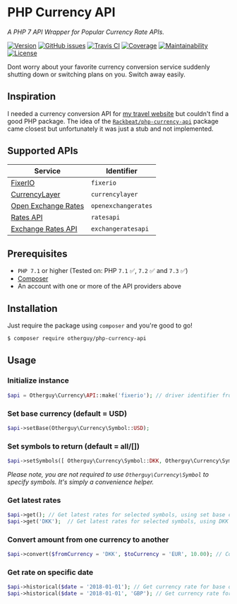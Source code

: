 # PHP Currency API
_A PHP 7 API Wrapper for Popular Currency Rate APIs._

[![Version](https://img.shields.io/packagist/v/otherguy/php-currency-api.svg?style=flat-square)](https://packagist.org/packages/otherguy/php-currency-api)
[![GitHub issues](https://img.shields.io/github/issues/otherguy/php-currency-api.svg?style=flat-square)](https://github.com/otherguy/php-currency-api/issues)
[![Travis CI](https://img.shields.io/travis/otherguy/php-currency-api.svg?style=flat-square)](https://travis-ci.com/otherguy/php-currency-api)
[![Coverage](https://img.shields.io/coveralls/otherguy/php-currency-api.svg?style=flat-square)](https://coveralls.io/github/otherguy/php-currency-api?branch=master)
[![Maintainability](https://img.shields.io/codeclimate/maintainability/otherguy/php-currency-api.svg?style=flat-square)](https://codeclimate.com/github/otherguy/php-currency-api)
[![License](https://img.shields.io/github/license/otherguy/php-currency-api.svg?style=flat-square)](LICENSE.md)

Dont worry about your favorite currency conversion service suddenly shutting down or switching plans on you. Switch away easily.

## Inspiration

I needed a currency conversion API for [my travel website]() but couldn't find a good PHP package. The idea of the
[`Rackbeat/php-currency-api`](https://github.com/Rackbeat/php-currency-api) package came closest but unfortunately it
was just a stub and not implemented.

## Supported APIs

| Service                                              | Identifier          |
|------------------------------------------------------|---------------------|
| [FixerIO](https://fixer.io)                          | `fixerio`           |
| [CurrencyLayer](https://currencylayer.com)           | `currencylayer`     |
| [Open Exchange Rates](https://openexchangerates.org) | `openexchangerates` |
| [Rates API](http://ratesapi.io)                      | `ratesapi`          |
| [Exchange Rates API](https://exchangeratesapi.io)    | `exchangeratesapi`  |

## Prerequisites

* `PHP 7.1` or higher (Tested on: PHP `7.1` ✅, `7.2` ✅ and `7.3` ✅)
* [Composer](https://getcomposer.org)
* An account with one or more of the API providers above

## Installation

Just require the package using `composer` and you're good to go!

```bash
$ composer require otherguy/php-currency-api
```

## Usage

### Initialize instance

```php
$api = Otherguy\Currency\API::make('fixerio'); // driver identifier from supported drivers.
```

### Set base currency (default = USD)

```php
$api->setBase(Otherguy\Currency\Symbol::USD);
```

### Set symbols to return (default = all/[])

```php
$api->setSymbols([ Otherguy\Currency\Symbol::DKK, Otherguy\Currency\Symbol::EUR, Otherguy\Currency\Symbol::USD ]);
```

*Please note, you are not required to use `Otherguy\Currency\Symbol` to specify symbols. It's simply a convenience helper.*

### Get latest rates

```php
$api->get(); // Get latest rates for selected symbols, using set base currency
$api->get('DKK');  // Get latest rates for selected symbols, using DKK as base currency
```

### Convert amount from one currency to another

```php
$api->convert($fromCurrency = 'DKK', $toCurrency = 'EUR', 10.00); // Convert 10 DKK to EUR
```

### Get rate on specific date

```php
$api->historical($date = '2018-01-01'); // Get currency rate for base on 1st of January 2018
$api->historical($date = '2018-01-01', 'GBP'); // Get currency rate for GBP on 1st of January 2018
```
